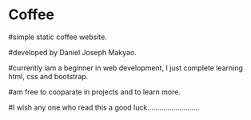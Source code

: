 # Coffee

#simple static coffee website.

#developed by Daniel Joseph Makyao.

#currently iam a beginner in web development, I just complete learning html, css and bootstrap.

#am free to cooparate in projects and to learn more.

#I wish any one who read this a good luck..........................
